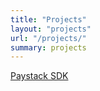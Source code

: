 ```yaml
---
title: "Projects"
layout: "projects"
url: "/projects/"
summary: projects
---
```


[Paystack SDK](https://github.com/en1tan/paystack-node)

